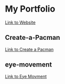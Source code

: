 # My Portfolio

<a href="https://jaegernolte.github.io/"> Link to Website<a>

## Create-a-Pacman

<a href="https://jaegernolte.github.io/Create-a-PacMan/">Link to Create a Pacman<a>

## eye-movement 

<a href="https://jaegernolte.github.io/eye-movement/">Link to Eye Movment<a>